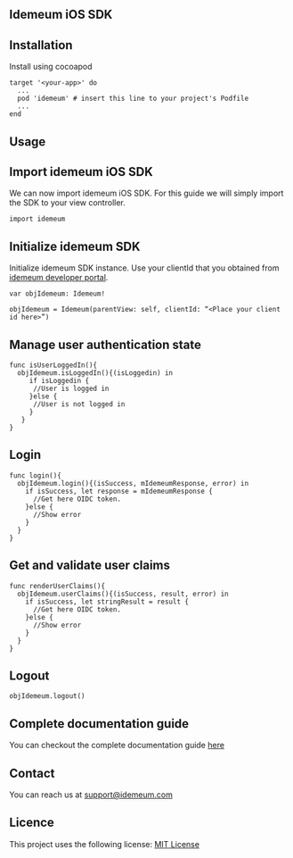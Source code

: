 ## Idemeum iOS SDK


## Installation

Install using cocoapod

```
target '<your-app>' do
  ...
  pod 'idemeum' # insert this line to your project's Podfile
  ...
end
```

## Usage
## Import idemeum iOS SDK

We can now import idemeum iOS SDK. For this guide we will simply import the SDK to your view controller.
```
import idemeum
```

## Initialize idemeum SDK

Initialize idemeum SDK instance. 
Use your clientId that you obtained from [idemeum developer portal](https://developer.idemeum.com/devportal/index.html).

``` 
var objIdemeum: Idemeum!

objIdemeum = Idemeum(parentView: self, clientId: “<Place your client id here>”)
```

## Manage user authentication state

```
func isUserLoggedIn(){
  objIdemeum.isLoggedIn(){(isLoggedin) in
     if isLoggedin {
      //User is logged in
     }else {
      //User is not logged in
     }
   }
}
```

## Login 

```
func login(){
  objIdemeum.login(){(isSuccess, mIdemeumResponse, error) in
    if isSuccess, let response = mIdemeumResponse {
      //Get here OIDC token.
    }else {
      //Show error
    }
  }
}
```

## Get and validate user claims

```
func renderUserClaims(){
  objIdemeum.userClaims(){(isSuccess, result, error) in
    if isSuccess, let stringResult = result {
      //Get here OIDC token.
    }else {
      //Show error
    }
  }
}
```

## Logout

```
objIdemeum.logout()
```


## Complete documentation guide

You can checkout the complete documentation guide [here](https://docs.idemeum.com/reference/ios-guide/)


## Contact

You can reach us at <support@idemeum.com>

## Licence

This project uses the following license: [MIT License](https://github.com/idemeum/idemeum-ios-sdk/blob/main/LICENSE)

